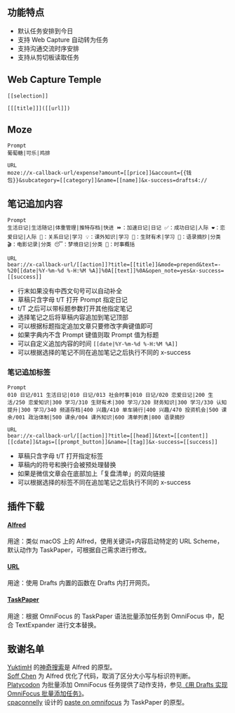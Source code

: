 ## 功能特点
- 默认任务安排到今日
- 支持 Web Capture 自动转为任务
- 支持沟通交流时序安排
- 支持从剪切板读取任务

## Web Capture Temple
```
[[selection]]

[[[title]]]([[url]])
```
## Moze
```
Prompt  
葡萄糖|可乐|鸡排

URL
moze://x-callback-url/expense?amount=[[price]]&account={{钱包}}&subcategory=[[category]]&name=[[name]]&x-success=drafts4://
```
  
## 笔记追加内容
```
Prompt
生活日记|生活随记|体重管理|推特存档|快进 ⏩：加速日记|日记 ✅：成功日记|人际 ❤️：恋爱日记|人际 👬：关系日记|学习 💡：课外知识|学习 💬：生财有术|学习 💬：语录摘抄|分类 🎬：电影记录|分类 😴：梦境日记|分类 📰：时事概括

URL
bear://x-callback-url/[[action]]?title=[[title]]&mode=prepend&text=-%20[[date|%Y-%m-%d %-H:%M %A]]%0A[[text]]%0A&open_note=yes&x-success=[[success]]
```
- 行末如果没有中西文句号可以自动补全
- 草稿只含字母 t/T 打开 Prompt 指定日记
- t/T 之后可以带标题参数打开其他指定笔记
- 选择笔记之后将草稿内容追加到笔记顶部
- 可以根据标题指定追加文章只要修改字典键值即可
- 如果字典内不含 Prompt 键值则取 Prompt 值为标题
- 可以自定义追加内容的时间 `[[date|%Y-%m-%d %-H:%M %A]]`
- 可以根据选择的笔记不同在追加笔记之后执行不同的 x-success

### 笔记追加标签
```
Prompt
010 日记/011 生活日记|010 日记/013 社会时事|010 日记/020 恋爱日记|200 生活/250 恋爱知识|300 学习/310 生财有术|300 学习/320 财务知识|300 学习/330 认知提升|300 学习/340 频道存档|400 兴趣/410 单车骑行|400 兴趣/470 投资机会|500 课余/001 政治体制|500 课余/004 课外知识|600 清单列表|800 语录摘抄

URL
bear://x-callback-url/[[action]]?title=[[head]]&text=[[content]][[cdate]]&tags=[[prompt_button]]&name=[[tag]]&x-success=[[success]]
```
- 草稿只含字母 t/T 打开指定标签
- 草稿内的符号和换行会被预处理替换
- 如果是微信文章会在底部加上「复盘清单」的双向链接
- 可以根据选择的标签不同在追加笔记之后执行不同的 x-success

## 插件下载
#### [Alfred](https://drafts4-actions.agiletortoise.com/a/2PS)
用途：类似 macOS 上的 Alfred，使用关键词+内容启动特定的 URL Scheme，默认动作为 TaskPaper，可根据自己需求进行修改。

#### [URL](https://drafts4-actions.agiletortoise.com/a/2PV)
用途：使用 Drafts 内置的函数在 Drafts 内打开网页。

#### [TaskPaper](https://drafts4-actions.agiletortoise.com/a/2PT)
用途：根据 OmniFocus 的 TaskPaper 语法批量添加任务到 OmniFocus 中，配合 TextExpander 进行文本替换。

## 致谢名单
[YuktimH](https://sspai.com/user/47944/updates) 的[神奇搜索](https://sspai.com/post/35377)是 Alfred 的原型。  
[Soff Chen](https://github.com/soffchen) 为 Alfred 优化了代码，取消了区分大小写与标识符判断。  
[Platycodon](https://sspai.com/user/714505/updates) 为批量添加 OmniFocus 任务提供了动作支持，参见[《用 Drafts 实现 OmniFocus 批量添加任务》](https://sspai.com/post/38809)。  
[cpaconnelly](https://twitter.com/cpaconnelly) 设计的 [paste on omnifocus](https://drafts4-actions.agiletortoise.com/a/1xa) 为 TaskPaper 的原型。  
